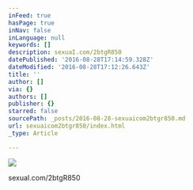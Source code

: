 ```yaml
---
inFeed: true
hasPage: true
inNav: false
inLanguage: null
keywords: []
description: sexuaI.com/2btgR850
datePublished: '2016-08-28T17:14:59.328Z'
dateModified: '2016-08-28T17:12:26.643Z'
title: ''
author: []
via: {}
authors: []
publisher: {}
starred: false
sourcePath: _posts/2016-08-28-sexuaicom2btgr850.md
url: sexuaicom2btgr850/index.html
_type: Article

---
```

![](https://the-grid-user-content.s3-us-west-2.amazonaws.com/2e2b407a-7242-41bc-a965-c1f7b41cf6be.jpg)

sexuaI.com/2btgR850